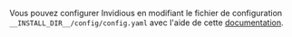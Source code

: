 Vous pouvez configurer Invidious en modifiant le fichier de configuration `__INSTALL_DIR__/config/config.yaml` avec l'aide de cette [documentation](https://docs.invidious.io/configuration/).
